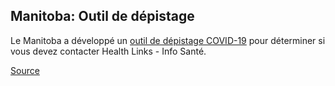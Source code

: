 ## Manitoba: Outil de dépistage

Le Manitoba a développé un [outil de dépistage COVID-19](https://sharedhealthmb.ca/covid19/screening-tool/) pour déterminer si vous devez contacter Health Links - Info Santé.

[Source](https://manitoba.ca/covid19/index.fr.html)
